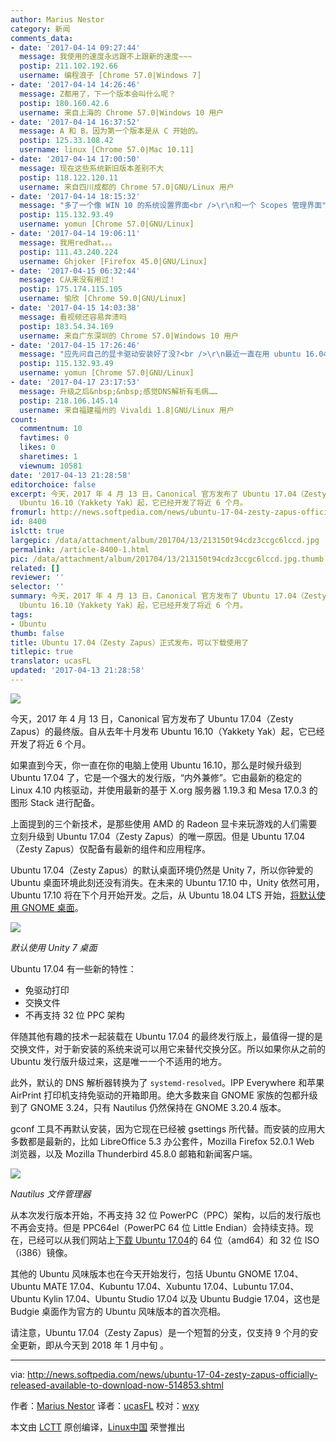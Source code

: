 ```yaml
---
author: Marius Nestor
category: 新闻
comments_data:
- date: '2017-04-14 09:27:44'
  message: 我使用的速度永远跟不上跟新的速度~~~
  postip: 211.102.192.66
  username: 编程浪子 [Chrome 57.0|Windows 7]
- date: '2017-04-14 14:26:46'
  message: Z都用了，下一个版本会叫什么呢？
  postip: 180.160.42.6
  username: 来自上海的 Chrome 57.0|Windows 10 用户
- date: '2017-04-14 16:37:52'
  message: A 和 B，因为第一个版本是从 C 开始的。
  postip: 125.33.108.42
  username: linux [Chrome 57.0|Mac 10.11]
- date: '2017-04-14 17:00:50'
  message: 现在这些系统新旧版本差别不大
  postip: 118.122.120.11
  username: 来自四川成都的 Chrome 57.0|GNU/Linux 用户
- date: '2017-04-14 18:15:32'
  message: "多了一个像 WIN 10 的系统设置界面<br />\r\n和一个 Scopes 管理界面"
  postip: 115.132.93.49
  username: yomun [Chrome 57.0|GNU/Linux]
- date: '2017-04-14 19:06:11'
  message: 我用redhat。。。
  postip: 111.43.240.224
  username: Ghjoker [Firefox 45.0|GNU/Linux]
- date: '2017-04-15 06:32:44'
  message: C从来没有用过！
  postip: 175.174.115.105
  username: 愉欣 [Chrome 59.0|GNU/Linux]
- date: '2017-04-15 14:03:38'
  message: 看视频还容易奔溃吗
  postip: 183.54.34.169
  username: 来自广东深圳的 Chrome 57.0|Windows 10 用户
- date: '2017-04-15 17:26:46'
  message: "应先问自己的显卡驱动安装好了没?<br />\r\n最近一直在用 ubuntu 16.04 / Chrome 看视频, 也不曾出问题过."
  postip: 115.132.93.49
  username: yomun [Chrome 57.0|GNU/Linux]
- date: '2017-04-17 23:17:53'
  message: 升级之后&nbsp;&nbsp;感觉DNS解析有毛病……
  postip: 218.106.145.14
  username: 来自福建福州的 Vivaldi 1.8|GNU/Linux 用户
count:
  commentnum: 10
  favtimes: 0
  likes: 0
  sharetimes: 1
  viewnum: 10581
date: '2017-04-13 21:28:58'
editorchoice: false
excerpt: 今天，2017 年 4 月 13 日，Canonical 官方发布了 Ubuntu 17.04（Zesty Zapus）的最终版。自从去年十月发布
  Ubuntu 16.10（Yakkety Yak）起，它已经开发了将近 6 个月。
fromurl: http://news.softpedia.com/news/ubuntu-17-04-zesty-zapus-officially-released-available-to-download-now-514853.shtml
id: 8400
islctt: true
largepic: /data/attachment/album/201704/13/213150t94cdz3ccgc6lccd.jpg
permalink: /article-8400-1.html
pic: /data/attachment/album/201704/13/213150t94cdz3ccgc6lccd.jpg.thumb.jpg
related: []
reviewer: ''
selector: ''
summary: 今天，2017 年 4 月 13 日，Canonical 官方发布了 Ubuntu 17.04（Zesty Zapus）的最终版。自从去年十月发布
  Ubuntu 16.10（Yakkety Yak）起，它已经开发了将近 6 个月。
tags:
- Ubuntu
thumb: false
title: Ubuntu 17.04（Zesty Zapus）正式发布，可以下载使用了
titlepic: true
translator: ucasFL
updated: '2017-04-13 21:28:58'
---
```


![](/data/attachment/album/201704/13/213150t94cdz3ccgc6lccd.jpg)


今天，2017 年 4 月 13 日，Canonical 官方发布了 Ubuntu 17.04（Zesty Zapus）的最终版。自从去年十月发布 Ubuntu 16.10（Yakkety Yak）起，它已经开发了将近 6 个月。


如果直到今天，你一直在你的电脑上使用 Ubuntu 16.10，那么是时候升级到 Ubuntu 17.04 了，它是一个强大的发行版，“内外兼修”。它由最新的稳定的 Linux 4.10 内核驱动，并使用最新的基于 X.org 服务器 1.19.3 和 Mesa 17.0.3 的图形 Stack 进行配备。


上面提到的三个新技术，是那些使用 AMD 的 Radeon 显卡来玩游戏的人们需要立刻升级到 Ubuntu 17.04（Zesty Zapus）的唯一原因。但是 Ubuntu 17.04（Zesty Zapus）仅配备有最新的组件和应用程序。


Ubuntu 17.04（Zesty Zapus）的默认桌面环境仍然是 Unity 7，所以你钟爱的 Ubuntu 桌面环境此刻还没有消失。在未来的 Ubuntu 17.10 中，Unity 依然可用，Ubuntu 17.10 将在下个月开始开发。之后，从 Ubuntu 18.04 LTS 开始，[将默认使用 GNOME 桌面](http://news.softpedia.com/news/canonical-to-stop-developing-unity-8-ubuntu-18-04-lts-ships-with-gnome-desktop-514604.shtml)。


![](/data/attachment/album/201704/13/213152d45401uhzdpannyh.jpg)


*默认使用 Unity 7 桌面*


Ubuntu 17.04 有一些新的特性：


* 免驱动打印
* 交换文件
* 不再支持 32 位 PPC 架构


伴随其他有趣的技术一起装载在 Ubuntu 17.04 的最终发行版上，最值得一提的是交换文件，对于新安装的系统来说可以用它来替代交换分区。所以如果你从之前的 Ubuntu 发行版升级过来，这是唯一一个不适用的地方。


此外，默认的 DNS 解析器转换为了 `systemd-resolved`。IPP Everywhere 和苹果 AirPrint 打印机支持免驱动的开箱即用。绝大多数来自 GNOME 家族的包都升级到了 GNOME 3.24，只有 Nautilus 仍然保持在 GNOME 3.20.4 版本。


gconf 工具不再默认安装，因为它现在已经被 gsettings 所代替。而安装的应用大多数都是最新的，比如 LibreOffice 5.3 办公套件，Mozilla Firefox 52.0.1 Web 浏览器，以及 Mozilla Thunderbird 45.8.0 邮箱和新闻客户端。


![](/data/attachment/album/201704/13/213153i0201p7f2027c34s.jpg)


*Nautilus 文件管理器*


从本次发行版本开始，不再支持 32 位 PowerPC（PPC）架构，以后的发行版也不再会支持。但是 PPC64el（PowerPC 64 位 Little Endian）会持续支持。现在，已经可以从我们网站上[下载 Ubuntu 17.04](http://linux.softpedia.com/get/Linux-Distributions/Ubuntu-Wily-Werewolf-103744.shtml)的 64 位（amd64）和 32 位 ISO（i386）镜像。


其他的 Ubuntu 风味版本也在今天开始发行，包括 Ubuntu GNOME 17.04、Ubuntu MATE 17.04、Kubuntu 17.04、Xubuntu 17.04、Lubuntu 17.04、Ubuntu Kylin 17.04、Ubuntu Studio 17.04 以及 Ubuntu Budgie 17.04，这也是 Budgie 桌面作为官方的 Ubuntu 风味版本的首次亮相。


请注意，Ubuntu 17.04（Zesty Zapus）是一个短暂的分支，仅支持 9 个月的安全更新，即从今天到 2018 年 1 月中旬 。




---


via: <http://news.softpedia.com/news/ubuntu-17-04-zesty-zapus-officially-released-available-to-download-now-514853.shtml>


作者：[Marius Nestor](http://news.softpedia.com/editors/browse/marius-nestor) 译者：[ucasFL](https://github.com/ucasFL) 校对：[wxy](https://github.com/wxy)


本文由 [LCTT](https://github.com/LCTT/TranslateProject) 原创编译，[Linux中国](https://linux.cn/) 荣誉推出